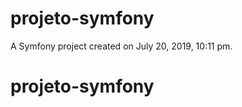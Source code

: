 projeto-symfony
===============

A Symfony project created on July 20, 2019, 10:11 pm.
# projeto-symfony

